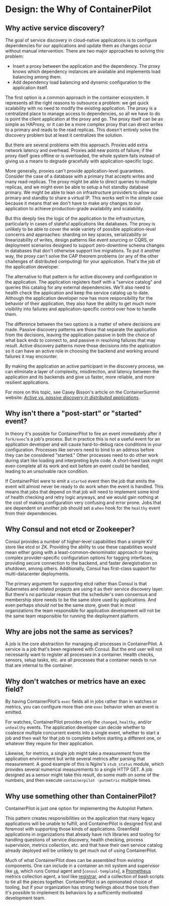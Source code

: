 # Design: the Why of ContainerPilot

## Why active service discovery?

The goal of service discovery in cloud-native applications is to configure dependencies for our applications and update them as changes occur without manual intervention. There are two major approaches to solving this problem:

- Insert a proxy between the application and the dependency. The proxy knows which dependency instances are available and implements load balancing among them.
- Add dependency load balancing and dynamic configuration to the application itself.

The first option is a common approach in the container ecosystem. It represents all the right reasons to outsource a problem: we get quick scalability with no need to modify the existing application. The proxy is a centralized place to manage access to dependencies, so all we have to do is point the client application at the proxy and go. The proxy itself can be as simple as HAProxy, or it can be a more complex proxy that can direct writes to a primary and reads to the read replicas. This doesn't entirely solve the discovery problem but at least it centralizes the solution.

But there are several problems with this approach. Proxies add extra network latency and overhead. Proxies add new points of failure; if the proxy itself goes offline or is overloaded, the whole system fails instead of giving us a means to degrade gracefully with application-specific logic.

More generally, proxies can't provide application-level guarantees. Consider the case of a database with a primary that accepts writes and many read-replicas. The proxy might be able to direct queries to multiple replicas, and we might even be able to setup a hot standby database primary. We might be able to lean on infrastructure providers to allow our primary and standby to share a virtual IP. This works well in the simple case because it means that we don't have to make any changes to our application to achieve production-grade availability and scalability.

But this deeply ties the logic of the application to the infrastructure, particularly in cases of stateful applications like databases. The proxy is unlikely to be able to cover the wide variety of possible application-level concerns and approaches: sharding on key spaces, serializability or linearizability of writes, design patterns like event sourcing or CQRS, or deployment scenarios designed to support zero-downtime schema changes in databases that don't otherwise support live migrations. To put it another way, the proxy can't solve the CAP theorem problems (or any of the other challenges of distributed computing) for your application. That's the job of the application developer.

The alternative to that pattern is for active discovery and configuration in the application. The application registers itself with a "service catalog" and queries this catalog for any external dependencies. We'll also need to health check the application and keep the service catalog up to date. Although the application developer now has more responsibility for the behavior of their application, they also have the ability to get much more visibility into failures and application-specific control over how to handle them.

The difference between the two options is a matter of where decisions are made. Passive discovery patterns are those that separate the application from the decisions, leaving the application passive in both the choice of what back ends to connect to, and passive in resolving failures that may result. Active discovery patterns move those decisions into the application so it can have an active role in choosing the backend and working around failures it may encounter.

By making the application an active participant in the discovery process, we can eliminate a layer of complexity, misdirection, and latency between the application and its backends and give us faster, more reliable, and more resilient applications.

For more on this topic, see Casey Bisson's article on the ContainerSummit website: [_Active vs. passive discovery in distributed applications_](https://containersummit.io/articles/active-vs-passive-discovery).


## Why isn't there a "post-start" or "started" event?

In theory it's possible for ContainerPilot to fire an event immediately after it `fork/exec`'s a job's process. But in practice this is not a useful event for an application developer and will cause hard-to-debug race conditions in your configuration. Processes like servers need to bind to an address before they can be considered "started." Other processes need to do other work during start like loading and interpreting byte code. A short-lived task might even complete all its work and exit before an event could be handled, leading to an unsolvable race condition.

If ContainerPilot were to emit a `started` event then the job that emits the event will almost never be ready to do work when the event is handled. This means that jobs that depend on that job will need to implement some kind of health checking and retry logic anyways, and we would gain nothing at the cost of making configuration very confusing and error prone. Jobs that are dependent on another job should set a `when` hook for the `healthy` event from their dependencies.


## Why Consul and not etcd or Zookeeper?

Consul provides a number of higher-level capabilities than a simple KV store like etcd or ZK. Providing the ability to use these capabilities would mean either going with a least-common-denominator approach or having complex provider-specific configuration options for tagging interfaces, providing secure connection to the backend, and faster deregistration on shutdown, among others. Additionally, Consul has first-class support for multi-datacenter deployments.

The primary argument for supporting etcd rather than Consul is that Kubernetes and related projects are using it as their service discovery layer. But there's no particular reason that the scheduler's own consensus and membership store needs to be the same store used by applications. And even perhaps _should not_ be the same store, given that in most organizations the team responsible for application development will not be the same team responsible for running the deployment platform.


## Why are jobs not the same as services?

A job is the core abstraction for managing all processes in ContainerPilot. A service is a job that's been registered with Consul. But the end user will not necessarily want to register all processes in a container. Health checks, sensors, setup tasks, etc. are all processes that a container needs to run that are internal to the container.


## Why don't watches or metrics have an exec field?

By having ContainerPilot's `exec` fields all in jobs rather than in watches or metrics, you can configure more than one `exec` behavior when an event is emitted.

For watches, ContainerPilot provides only the `changed`, `healthy`, and/or `unhealthy` events. The application developer can decide whether to coalesce multiple concurrent events into a single event, whether to start a job and then wait for that job to complete before starting a different one, or whatever they require for their application.

Likewise, for metrics, a single job might take a measurement from the application environment but write several metrics after parsing that measurement. A good example of this is Nginx's `stub_status` module, which provides several numerical measurements to a single HTTP GET. A job designed as a sensor might take this result, do some math on some of the numbers, and then execute `containerpilot -putmetric` multiple times.


## Why use something other than ContainerPilot?

ContainerPilot is just one option for implementing the Autopilot Pattern.

This pattern creates responsibilities on the application that many legacy applications will be unable to fulfill, and ContainerPilot is designed first and foremost with supporting those kinds of applications. Greenfield applications in organizations that already have rich libraries and tooling for handling questions of service discovery, health checking, process supervision, metrics collection, etc. and that have their own service catalog already deployed will be unlikely to get much out of using ContainerPilot.

Much of what ContainerPilot does can be assembled from existing components. One can include in a container an init system and supervisor like [`s6`](http://skarnet.org/software/s6/), which runs Consul agent and [`consul-template`], a [Prometheus](https://prometheus.io/) metrics collection agent, a tool like [registrar](https://gliderlabs.com/registrator/latest/), and a collection of bash scripts to tie all the pieces together. ContainerPilot is an opinionated choice of tooling, but if your organization has strong feelings about those tools then it's possible to implement its behaviors by a sufficiently motivated development team.

